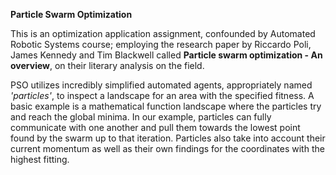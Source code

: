 **Particle Swarm Optimization** 

This is an optimization application assignment, confounded by Automated Robotic Systems course; employing the research paper by Riccardo Poli, James Kennedy and Tim Blackwell called **Particle swarm optimization - An overview**, on their literary analysis on the field.

PSO utilizes incredibly simplified automated agents, appropriately named _'particles'_, to inspect a landscape for an area with the specified fitness. A basic example is a mathematical function landscape where the particles try and reach the global minima. In our example, particles can fully communicate with one another and pull them towards the lowest point found by the swarm up to that iteration. Particles also take into account their current momentum as well as their own findings for the coordinates with the highest fitting.
